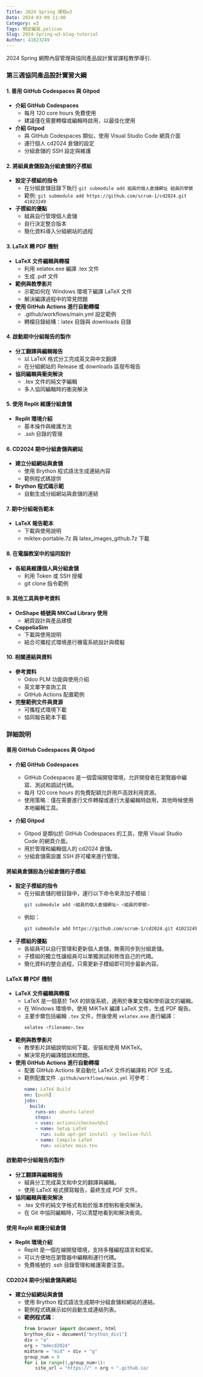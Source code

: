 ```yaml
---
Title: 2024 Spring 課程w3
Date: 2024-03-09 11:00
Category: w3
Tags: 網誌編寫,pelican
Slug: 2024-Spring-w3-blog-tutorial
Author: 41023249
---
```


2024 Spring 網際內容管理與協同產品設計實習課程教學導引.

<!-- PELICAN_END_SUMMARY -->
### 第三週協同產品設計實習大綱

#### 1. 善用 GitHub Codespaces 與 Gitpod
- **介紹 GitHub Codespaces**
  - 每月 120 core hours 免費使用
  - 建議僅在需要轉檔或編輯時啟用，以最佳化使用
- **介紹 Gitpod**
  - 與 GitHub Codespaces 類似，使用 Visual Studio Code 網頁介面
  - 運行個人 cd2024 倉儲的設定
  - 分組倉儲的 SSH 設定與維護

#### 2. 將組員倉儲設為分組倉儲的子模組
- **設定子模組的指令**
  - 在分組倉儲目錄下執行 `git submodule add 組員的個人倉儲網址 組員的學號`
  - 範例: `git submodule add https://github.com/scrum-1/cd2024.git 41023249`
- **子模組的優點**
  - 組員自行管理個人倉儲
  - 自行決定整合版本
  - 簡化資料導入分組網站的過程

#### 3. LaTeX 轉 PDF 機制
- **LaTeX 文件編輯與轉檔**
  - 利用 xelatex.exe 編譯 .tex 文件
  - 生成 .pdf 文件
- **範例與教學影片**
  - 示範如何在 Windows 環境下編譯 LaTeX 文件
  - 解決編譯過程中的常見問題
- **使用 GitHub Actions 進行自動轉檔**
  - .github/workflows/main.yml 設定範例
  - 轉檔目錄結構：latex 目錄與 downloads 目錄

#### 4. 啟動期中分組報告的製作
- **分工翻譯與編輯報告**
  - 以 LaTeX 格式分工完成英文與中文翻譯
  - 在分組網站的 Release 或 downloads 區發布報告
- **協同編輯與衝突解決**
  - .tex 文件的純文字編輯
  - 多人協同編輯時的衝突解決

#### 5. 使用 Replit 維護分組倉儲
- **Replit 環境介紹**
  - 基本操作與維護方法
  - .ssh 目錄的管理

#### 6. CD2024 期中分組倉儲與網站
- **建立分組網站與倉儲**
  - 使用 Brython 程式語法生成連結內容
  - 範例程式碼提供
- **Brython 程式碼示範**
  - 自動生成分組網站與倉儲的連結

#### 7. 期中分組報告範本
- **LaTeX 報告範本**
  - 下載與使用說明
  - miktex-portable.7z 與 latex_images_github.7z 下載

#### 8. 在電腦教室中的協同設計
- **各組員維護個人與分組倉儲**
  - 利用 Token 或 SSH 授權
  - git clone 指令範例

#### 9. 其他工具與參考資料
- **OnShape 帳號與 MKCad Library 使用**
  - 網頁設計與產品建模
- **CoppeliaSim**
  - 下載與使用說明
  - 結合可攜程式環境進行機電系統設計與模擬

#### 10. 相關連結與資料
- **參考資料**
  - Odoo PLM 功能與使用介紹
  - 英文單字查詢工具
  - GitHub Actions 配置範例
- **完整範例文件與資源**
  - 可攜程式環境下載
  - 協同報告範本下載

### 詳細說明

#### 善用 GitHub Codespaces 與 Gitpod
- **介紹 GitHub Codespaces**
  - GitHub Codespaces 是一個雲端開發環境，允許開發者在瀏覽器中編寫、測試和調試代碼。
  - 每月 120 core hours 的免費配額允許用戶高效利用資源。
  - 使用策略：僅在需要進行文件轉檔或進行大量編輯時啟用，其他時候使用本地編輯工具。

- **介紹 Gitpod**
  - Gitpod 是類似於 GitHub Codespaces 的工具，使用 Visual Studio Code 的網頁介面。
  - 用於管理和編輯個人的 cd2024 倉儲。
  - 分組倉儲需設置 SSH 許可權來進行管理。

#### 將組員倉儲設為分組倉儲的子模組
- **設定子模組的指令**
  - 在分組倉儲的根目錄中，運行以下命令來添加子模組：
    ```sh
    git submodule add <組員的個人倉儲網址> <組員的學號>
    ```
  - 例如：
    ```sh
    git submodule add https://github.com/scrum-1/cd2024.git 41023249
    ```
- **子模組的優點**
  - 各組員可以自行管理和更新個人倉儲，無需同步到分組倉儲。
  - 子模組的獨立性讓組員可以單獨測試和修改自己的代碼。
  - 簡化資料的整合過程，只需更新子模組即可同步最新內容。

#### LaTeX 轉 PDF 機制
- **LaTeX 文件編輯與轉檔**
  - LaTeX 是一個基於 TeX 的排版系統，適用於專業文檔和學術論文的編輯。
  - 在 Windows 環境中，使用 MiKTeX 編譯 LaTeX 文件，生成 PDF 報告。
  - 主要步驟包括編輯 `.tex` 文件，然後使用 `xelatex.exe` 進行編譯：
    ```sh
    xelatex <filename>.tex
    ```
- **範例與教學影片**
  - 教學影片詳細說明如何下載、安裝和使用 MiKTeX。
  - 解決常見的編譯錯誤和問題。
- **使用 GitHub Actions 進行自動轉檔**
  - 配置 GitHub Actions 來自動化 LaTeX 文件的編譯和 PDF 生成。
  - 範例配置文件 `.github/workflows/main.yml` 可參考：
    ```yaml
    name: LaTeX Build
    on: [push]
    jobs:
      build:
        runs-on: ubuntu-latest
        steps:
        - uses: actions/checkout@v2
        - name: Setup LaTeX
          run: sudo apt-get install -y texlive-full
        - name: Compile LaTeX
          run: xelatex main.tex
    ```

#### 啟動期中分組報告的製作
- **分工翻譯與編輯報告**
  - 組員分工完成英文和中文的翻譯與編輯。
  - 使用 LaTeX 格式撰寫報告，最終生成 PDF 文件。
- **協同編輯與衝突解決**
  - .tex 文件的純文字格式有助於版本控制和衝突解決。
  - 在 Git 中協同編輯時，可以清楚地看到和解決衝突。

#### 使用 Replit 維護分組倉儲
- **Replit 環境介紹**
  - Replit 是一個在線開發環境，支持多種編程語言和框架。
  - 可以方便地在瀏覽器中編輯和運行代碼。
  - 免費帳號的 .ssh 目錄管理和維護需要注意。

#### CD2024 期中分組倉儲與網站
- **建立分組網站與倉儲**
  - 使用 Brython 程式語法生成期中分組倉儲和網站的連結。
  - 範例程式碼展示如何自動生成連結列表。
  - **範例程式碼**：
    ```python
    from browser import document, html
    brython_div = document["brython_div1"]
    div = "a"
    org = "mdecd2024"
    midterm = "mid" + div + "g"
    group_num = 8
    for i in range(1,group_num+1):
        site_url = "https://" + org + ".github.io/
